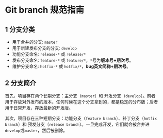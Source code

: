 # Git branch 规范指南

## 1 分支分类

* 用于合并的分支: `master`  
* 用于新建发布分支的分支: `develop`  
* 功能分支命名: `release-*` 或 `release/*`  
* 发布分支命名: `feature-*` 或 `feature/*`，`*`号为**版本号+期次号**。
* 维护分支命名: `hotfix-*` 或 `hotfix/*`，**bug英文简称+期次号**。

## 2 分支简介

首先，项目存在两个长期分支：主分支（`master`）和 开发分支（`develop`）。前者用于存放对外发布的版本，任何时候在这个分支拿到的，都是稳定的分布版；后者用于日常开发，存放最新的开发版。

其次，项目存在三种短期分支：功能分支（`feature branch`）、补丁分支（`hotfix branch`）和 预发分支（`release branch`）。一旦完成开发，它们就会被合并进`develop`或`master`，然后被删除。

